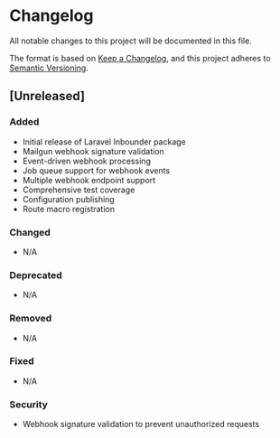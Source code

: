 # Changelog

All notable changes to this project will be documented in this file.

The format is based on [Keep a Changelog](https://keepachangelog.com/en/1.0.0/),
and this project adheres to [Semantic Versioning](https://semver.org/spec/v2.0.0.html).

## [Unreleased]

### Added
- Initial release of Laravel Inbounder package
- Mailgun webhook signature validation
- Event-driven webhook processing
- Job queue support for webhook events
- Multiple webhook endpoint support
- Comprehensive test coverage
- Configuration publishing
- Route macro registration

### Changed
- N/A

### Deprecated
- N/A

### Removed
- N/A

### Fixed
- N/A

### Security
- Webhook signature validation to prevent unauthorized requests
